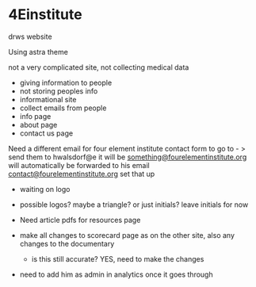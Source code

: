 # 4Einstitute
drws website

Using astra theme

not a very complicated site, 
not collecting medical data

- giving information to people
- not storing peoples info 
- informational site
- collect emails from people
- info page
- about page
- contact us page

Need a different email for four element institute contact form to go to - > send them to  hwalsdorf@e it will be something@fourelementinstitute.org will automatically be forwarded to his email contact@fourelementinstitute.org set that up

- waiting on logo 
- possible logos? maybe a triangle? or just initials? leave initials for now
- Need article pdfs for resources page
- make all changes to scorecard page as on the other site, also any changes to the documentary
  - is this still accurate? YES, need to make the changes

- need to add him as admin in analytics once it goes through
